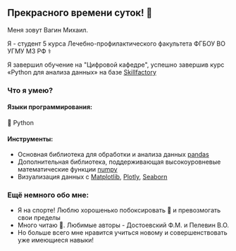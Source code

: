 ## Прекрасного времени суток! 👋
Меня зовут Вагин Михаил. 

Я - студент 5 курса Лечебно-профилактического факультета ФГБОУ ВО УГМУ МЗ РФ ⚕

Я завершил обучение на "Цифровой кафедре", успешно завершив курс «Python для анализа данных» на базе [Skillfactory](https://skillfactory.ru/)
### Что я умею?
#### Языки программирования:
🐍 Python
#### Инструменты:
- Основная библиотека для обработки и анализа данных [pandas](https://pandas.pydata.org/docs/getting_started/index.html)
- Дополнительная библиотека, поддерживающая высокоуровневые математические функции [numpy](https://numpy.org/doc/)
- Визуализация данных с [Matplotlib](https://matplotlib.org/stable/index.html), [Plotly](https://plotly.com/python/), [Seaborn](https://seaborn.pydata.org/)

### Ещё немного обо мне:
- Я на спорте! Люблю хорошенько побоксировать :punch: и превозмогать свои пределы
- Много читаю 📖. Любимые авторы - Достоевский Ф.М. и Пелевин В.О.
- Но больше всего мне нравится учиться новому и совершенствовать уже имеющиеся навыки!
